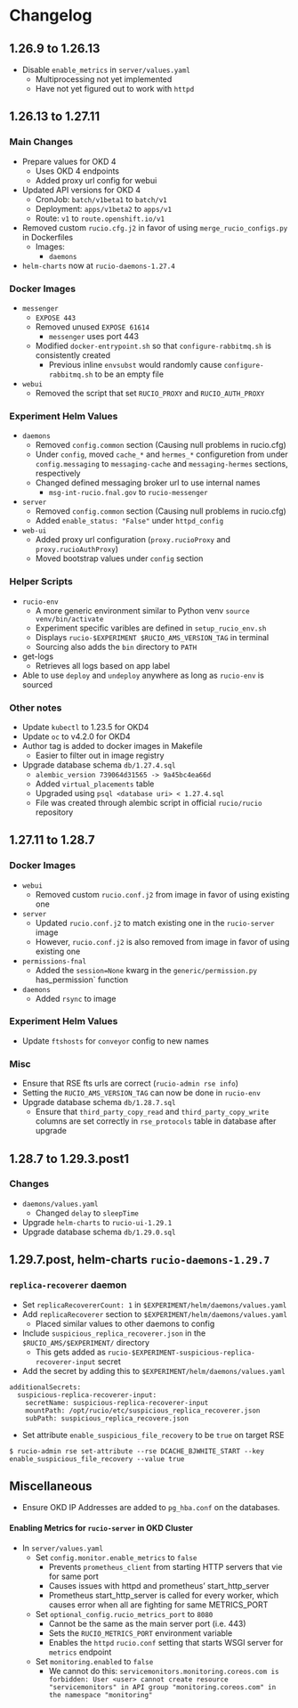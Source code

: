 # Changelog

## 1.26.9 to 1.26.13
* Disable `enable_metrics` in `server/values.yaml`
  * Multiprocessing not yet implemented
  * Have not yet figured out to work with `httpd`


## 1.26.13 to 1.27.11
### Main Changes
* Prepare values for OKD 4
  * Uses OKD 4 endpoints
  * Added proxy url config for webui
* Updated API versions for OKD 4
  * CronJob: `batch/v1beta1` to `batch/v1`
  * Deployment: `apps/v1beta2` to `apps/v1`
  * Route: `v1` to `route.openshift.io/v1`
* Removed custom `rucio.cfg.j2` in favor of using `merge_rucio_configs.py` in Dockerfiles
  * Images:
    * `daemons`
* `helm-charts` now at `rucio-daemons-1.27.4`

### Docker Images
* `messenger`
  * `EXPOSE 443`
  * Removed unused `EXPOSE 61614`
    * `messenger` uses port 443
  * Modified `docker-entrypoint.sh` so that `configure-rabbitmq.sh` is consistently created
    * Previous inline `envsubst` would randomly cause `configure-rabbitmq.sh` to be an empty file
* `webui`
  * Removed the script that set `RUCIO_PROXY` and `RUCIO_AUTH_PROXY`

### Experiment Helm Values
* `daemons`
  * Removed `config.common` section (Causing null problems in rucio.cfg)
  * Under `config`, moved `cache_*` and `hermes_*` configuretion from under `config.messaging` to `messaging-cache` and `messaging-hermes` sections, respectively
  * Changed defined messaging broker url to use internal names
    * `msg-int-rucio.fnal.gov` to `rucio-messenger`
* `server`
  * Removed `config.common` section (Causing null problems in rucio.cfg)
  * Added `enable_status: "False"` under `httpd_config`
* `web-ui`
  * Added proxy url configuration (`proxy.rucioProxy` and `proxy.rucioAuthProxy`)
  * Moved bootstrap values under `config` section

### Helper Scripts
* `rucio-env`
  * A more generic environment similar to Python venv `source venv/bin/activate`
  * Experiment specific varibles are defined in `setup_rucio_env.sh`
  * Displays `rucio-$EXPERIMENT $RUCIO_AMS_VERSION_TAG` in terminal
  * Sourcing also adds the `bin` directory to `PATH`
* get-logs
  * Retrieves all logs based on app label
* Able to use `deploy` and `undeploy` anywhere as long as `rucio-env` is sourced

### Other notes
* Update `kubectl` to 1.23.5 for OKD4
* Update `oc` to v4.2.0 for OKD4
* Author tag is added to docker images in Makefile
  * Easier to filter out in image registry
* Upgrade database schema `db/1.27.4.sql`
  * `alembic_version 739064d31565 -> 9a45bc4ea66d`
  * Added `virtual_placements` table
  * Upgraded using `psql <database uri> < 1.27.4.sql`
  * File was created through alembic script in official `rucio/rucio` repository

## 1.27.11 to 1.28.7
### Docker Images
* `webui`
  * Removed custom `rucio.conf.j2` from image in favor of using existing one
* `server`
  * Updated `rucio.conf.j2` to match existing one in the `rucio-server` image
  * However, `rucio.conf.j2` is also removed from image in favor of using existing one
* `permissions-fnal`
  * Added the `session=None` kwarg in the `generic/permission.py` has_permission` function
* `daemons`
  * Added `rsync` to image

### Experiment Helm Values
* Update `ftshosts` for `conveyor` config to new names

### Misc
* Ensure that RSE fts urls are correct (`rucio-admin rse info`)
* Setting the `RUCIO_AMS_VERSION_TAG` can now be done in `rucio-env`
* Upgrade database schema `db/1.28.7.sql`
  * Ensure that `third_party_copy_read` and `third_party_copy_write` columns are set correctly in `rse_protocols` table in database after upgrade


## 1.28.7 to 1.29.3.post1
### Changes
* `daemons/values.yaml`
  * Changed `delay` to `sleepTime`
* Upgrade `helm-charts` to `rucio-ui-1.29.1`
* Upgrade database schema `db/1.29.0.sql`

## 1.29.7.post, helm-charts `rucio-daemons-1.29.7`
### `replica-recoverer` daemon
* Set `replicaRecovererCount: 1` in `$EXPERIMENT/helm/daemons/values.yaml`
* Add `replicaRecoverer` section to `$EXPERIMENT/helm/daemons/values.yaml`
  * Placed similar values to other daemons to config
* Include `suspicious_replica_recoverer.json` in the `$RUCIO_AMS/$EXPERIMENT/` directory
  * This gets added as `rucio-$EXPERIMENT-suspicious-replica-recoverer-input` secret
* Add the secret by adding this to `$EXPERIMENT/helm/daemons/values.yaml`
```
additionalSecrets:
  suspicious-replica-recoverer-input:
    secretName: suspicious-replica-recoverer-input
    mountPath: /opt/rucio/etc/suspicious_replica_recoverer.json
    subPath: suspicious_replica_recovere.json
```
* Set attribute `enable_suspicious_file_recovery` to be `true` on target RSE
```
$ rucio-admin rse set-attribute --rse DCACHE_BJWHITE_START --key enable_suspicious_file_recovery --value true
```

## Miscellaneous
* Ensure OKD IP Addresses are added to `pg_hba.conf` on the databases.
#### Enabling Metrics for `rucio-server` in OKD Cluster
* In `server/values.yaml`
  * Set `config.monitor.enable_metrics` to `false`
    * Prevents `prometheus_client` from starting HTTP servers that vie for same port
    * Causes issues with httpd and prometheus’ start_http_server
    * Prometheus start_http_server is called for every worker, which causes error when all are fighting for same METRICS_PORT
  * Set `optional_config.rucio_metrics_port` to `8080`
    * Cannot be the same as the main server port (i.e. 443)
    * Sets the `RUCIO_METRICS_PORT` environment variable
    * Enables the `httpd` `rucio.conf` setting that starts WSGI server for `metrics` endpoint
  * Set `monitoring.enabled` to `false` 
    * We cannot do this: `servicemonitors.monitoring.coreos.com is forbidden: User <user> cannot create resource "servicemonitors" in API group "monitoring.coreos.com" in the namespace "monitoring"`
